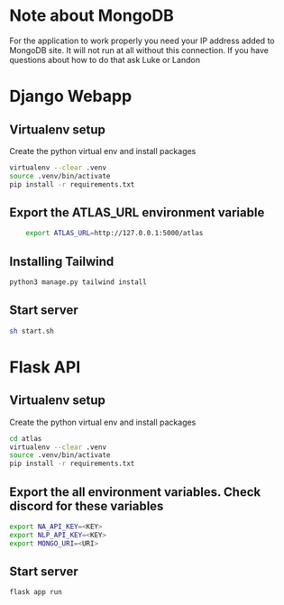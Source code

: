 # Note about MongoDB
For the application to work properly you need your IP address added to MongoDB site. It will not run at all without this connection.
If you have questions about how to do that ask Luke or Landon


# Django Webapp

## Virtualenv setup 
Create the python virtual env and install packages
```bash
virtualenv --clear .venv
source .venv/bin/activate 
pip install -r requirements.txt
```

## Export the ATLAS_URL environment variable
```bash
    export ATLAS_URL=http://127.0.0.1:5000/atlas
```

## Installing Tailwind
```bash
python3 manage.py tailwind install
```

## Start server
```bash
sh start.sh
```

# Flask API

## Virtualenv setup 
Create the python virtual env and install packages
```bash
cd atlas
virtualenv --clear .venv
source .venv/bin/activate 
pip install -r requirements.txt
```
## Export the all environment variables. Check discord for these variables
```bash
export NA_API_KEY=<KEY>
export NLP_API_KEY=<KEY>
export MONGO_URI=<URI>
```

## Start server
```bash
flask app run
```